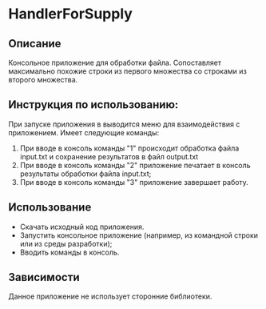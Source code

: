 # HandlerForSuppl**y** 

## Описание

Консольное приложение для обработки файла. Сопоставляет максимально похожие строки из первого множества со строками 
из второго множества.

## Инструкция по использованию:

При запуске приложения в выводится меню для взаимодействия с приложением. Имеет следующие команды:
1. При вводе в консоль команды "1" происходит обработка файла input.txt и сохранение результатов в файл output.txt
2. При вводе в консоль команды "2" приложение печатает в консоль результаты обработки файла input.txt;
3. При вводе в консоль команды "3" приложение завершает работу.


## **Использование**
* Скачать исходный код приложения.
* Запустить консольное приложение (например, из командной строки или из среды разработки);
* Вводить команды в консоль.

## Зависимости

Данное приложение не использует сторонние библиотеки.